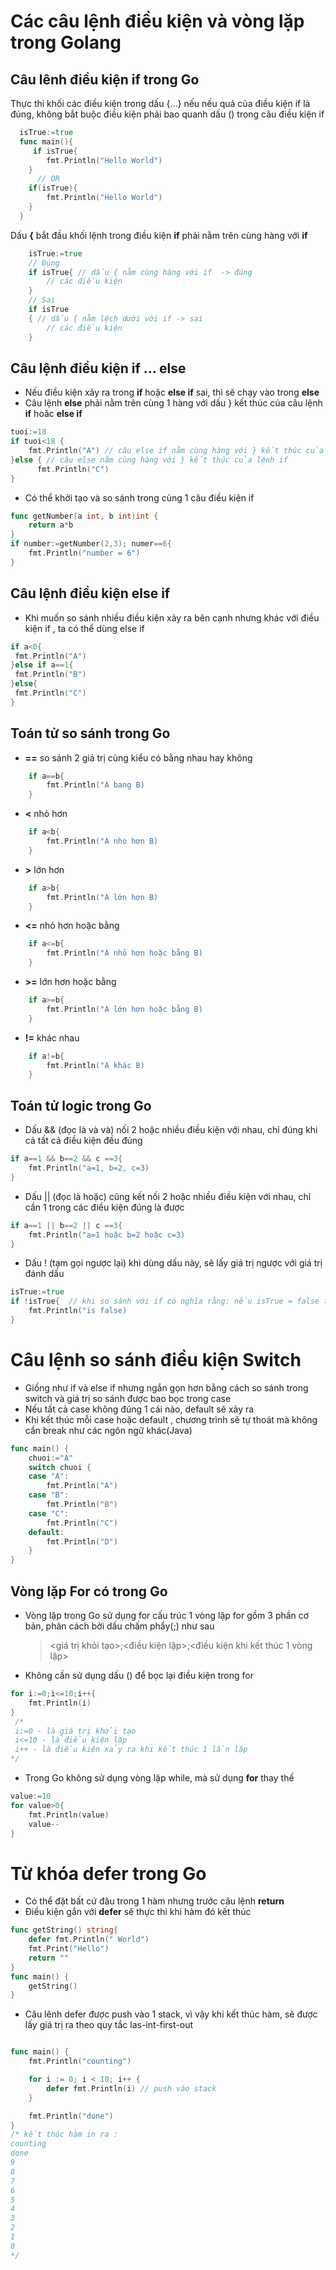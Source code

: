 # Các câu lệnh điều kiện và vòng lặp trong Golang 
## Câu lênh điều kiện if trong Go
Thực thi khối các điều kiện trong dấu {...} nếu nếu quả của điều kiện if là đúng,
không bắt buộc điều kiện phải bao quanh dấu () trong câu điều kiện if 
```Go
  isTrue:=true
  func main(){
     if isTrue{
        fmt.Println("Hello World")
    }
      // OR  
    if(isTrue){
        fmt.Println("Hello World")
    }
  }

```
Dấu <b>{</b> bắt đầu khối lệnh trong điều kiện <b>if</b> phải nằm trên cùng hàng với <b>if</b>

```Go
    isTrue:=true
    // Đúng
    if isTrue{ // dấu { nằm cùng hàng với if  -> đúng
        // các điều kiện
    }
    // Sai
    if isTrue
    { // dấu { nằm lệch dưới với if -> sai
        // các điều kiện
    }
```
## Câu lệnh điều kiện if ... else
- Nếu điều kiện xảy ra trong <b>if</b> hoặc <b>else if</b> sai, thì sẽ chạy vào trong <b>else</b> 
- Câu lệnh <b>else</b> phải nằm trên cùng 1 hàng với dấu } kết thúc của câu lệnh <b>if</b> hoăc <b>else if </b>
``` Go
tuoi:=18
if tuoi<18 {
    fmt.Println("A") // câu else if nằm cùng hàng với } kết thúc của lệnh if 
}else { // câu else nằm cùng hàng với } kết thúc của lệnh if 
      fmt.Println("C")
}
```
- Có thể khởi tạo và so sánh trong cùng 1 câu điều kiện if 
```Go
func getNumber(a int, b int)int {
    return a*b
}
if number:=getNumber(2,3); numer==6{
    fmt.Println("number = 6")
}
```
## Câu lệnh điều kiện else if 
- Khi muốn so sánh nhiều điều kiện xảy ra bên cạnh nhưng khác với điều kiện if , ta có thể dùng else if
```Go
if a<0{
 fmt.Println("A")
}else if a==1{
 fmt.Println("B")
}else{
 fmt.Println("C")
}
``` 

## Toán tử so sánh trong Go
- <b>==</b> so sánh 2 giá trị cùng kiểu có bằng nhau hay không<br>
```Go
    if a==b{
        fmt.Println("A bang B)
    }
```
- <b><</b> nhỏ hơn<br>
```Go
    if a<b{
        fmt.Println("A nho hơn B)
    }
```
- <b>></b> lớn hơn<br>
```Go
    if a>b{
        fmt.Println("A lớn hơn B)
    }
```
- <b><=</b> nhỏ hơn hoặc bằng<br>
```Go
    if a<=b{
        fmt.Println("A nhỏ hơn hoặc bằng B)
    }
```
- <b>>=</b> lớn hơn hoặc bằng<br>
```Go
    if a>=b{
        fmt.Println("A lớn hơn hoặc bằng B)
    }
```
- <b>!=</b> khác nhau<br>
```Go
    if a!=b{
        fmt.Println("A khác B)
    }
```
## Toán tử logic trong Go
- Dấu && (đọc là và và) nối 2 hoặc nhiều điều kiện với nhau, chỉ đúng khi cả tất cả điều kiện đều đúng
```Go
if a==1 && b==2 && c ==3{
    fmt.Println("a=1, b=2, c=3)
}
```
- Dấu || (đọc là hoặc) cũng kết nối 2 hoặc nhiều điều kiện với nhau, chỉ cần 1 trong các điều kiện đúng là được
```Go
if a==1 || b==2 || c ==3{
    fmt.Println("a=1 hoặc b=2 hoặc c=3)
}
```
- Dấu ! (tạm gọi ngược lại) khi dùng dấu này, sẽ lấy giá trị ngược với giá trị đánh dấu
```Go
isTrue:=true
if !isTrue{  // khi so sánh với if có nghĩa rằng: nếu isTrue = false thì if thực thi
    fmt.Println("is false)
}
```
# Câu lệnh so sánh điều kiện Switch
- Giống như if và else if nhưng ngắn gọn hơn bằng cách so sánh trong switch và giá trị so sánh được bao bọc trong 
case
- Nếu tất cả case không đúng 1 cái nào, default sẽ xảy ra
- Khi kết thúc mỗi case hoặc default , chương trình sẽ tự thoát mà không cần break như các ngôn ngữ khác(Java)
```Go
func main() {
	chuoi:="A"
	switch chuoi {
	case "A":
		fmt.Println("A")
	case "B":
		fmt.Println("B")
	case "C":
		fmt.Println("C")
    default:
        fmt.Println("D")
	}
}
```
## Vòng lặp For có trong Go
- Vòng lặp trong Go sử dụng for 
cấu trúc 1 vòng lặp for gồm 3 phần cơ bản, phân cách bởi dấu chấm phẩy(;) như sau
    > <giá trị khỏi tạo>;<điều kiện lặp>;<điều kiện khi kết thúc 1 vòng lặp>
- Không cần sử dụng dấu () để bọc lại điều kiện trong for
```Go
for i:=0;i<=10;i++{
    fmt.Println(i)
}
 /*
 i:=0 - là giá trị khởi tạo 
 i<=10 - là điều kiện lặp
 i++ - là điều kiện xảy ra khi kết thúc 1 lần lặp
*/
```
- Trong Go không sử dụng vòng lặp while, mà sử dụng <b>for</b> thay thế
```Go
value:=10
for value>0{
    fmt.Println(value)
    value--
}
```

# Từ khóa defer trong Go
- Có thể đặt bất cứ đâu trong 1 hàm nhưng trước câu lệnh <b>return</b>
- Điều kiện gắn với <b>defer</b> sẽ thực thi khi hàm đó kết thúc
```Go
func getString() string{
	defer fmt.Println(" World")
	fmt.Print("Hello")
	return ""
}
func main() {
	getString()
}
```
- Câu lênh defer được push vào 1 stack, vì vậy khi kết thúc hàm, sẽ được lấy giá trị ra theo quy tắc las-int-first-out
```Go

func main() {
	fmt.Println("counting")

	for i := 0; i < 10; i++ {
		defer fmt.Println(i) // push vào stack
	}

	fmt.Println("done")
}
/* kết thúc hàm in ra : 
counting
done
9
8
7
6
5
4
3
2
1
0
*/
```